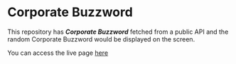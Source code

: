 # Corporate Buzzword

This repository has **_Corporate Buzzword_** fetched from a public API and the random Corporate Buzzword would be displayed on the screen.

You can access the live page [here](https://buzzword-demo.netlify.app/)
